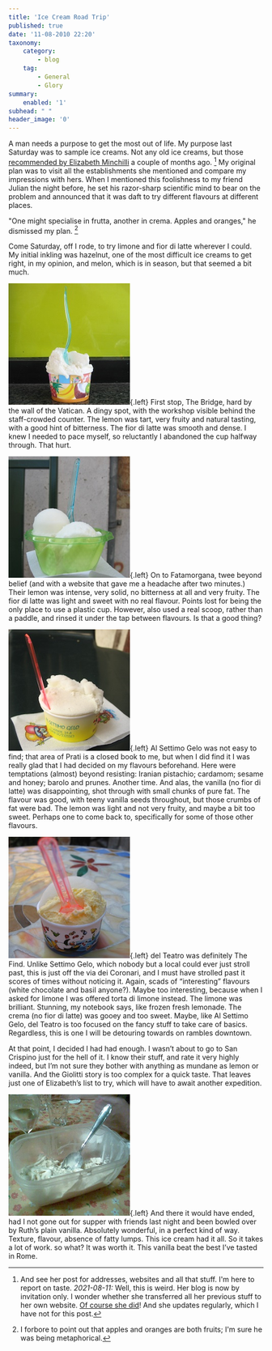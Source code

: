 ```yaml
---
title: 'Ice Cream Road Trip'
published: true
date: '11-08-2010 22:20'
taxonomy:
    category:
        - blog
    tag:
        - General
        - Glory
summary:
    enabled: '1'
subhead: " "
header_image: '0'
---
```


A man needs a purpose to get the most out of life. My purpose last Saturday was to sample ice creams. Not any old ice creams, but those [recommended by Elizabeth Minchilli](http://elizabethminchilli.blogspot.com/2010/05/gelato-in-rome.html) a couple of months ago. [^fn1] My original plan was to visit all the establishments she mentioned and compare my impressions with hers. When I mentioned this foolishness to my friend Julian the night before, he set his razor-sharp scientific mind to bear on the problem and announced that it was daft to try different flavours at different places.

"One might specialise in frutta, another in crema. Apples and oranges," he dismissed my plan. [^fn2]

Come Saturday, off I rode, to try limone and fior di latte wherever I could. My initial inkling was hazelnut, one of the most difficult ice creams to get right, in my opinion, and melon, which is in season, but that seemed a bit much.

![The Old Bridge](BridgeAsmall.jpg){.left} First stop, The Bridge, hard by the wall of the Vatican. A dingy spot, with the workshop visible behind the staff-crowded counter. The lemon was tart, very fruity and natural tasting, with a good hint of bitterness. The fior di latte was smooth and dense. I knew I needed to pace myself, so reluctantly I abandoned the cup halfway through. That hurt.

![Fattamorgana](FattamorganaAsmall.jpg){.left} On to Fatamorgana, twee beyond belief (and with a website that gave me a headache after two minutes.) Their lemon was intense, very solid, no bitterness at all and very fruity. The fior di latte was light and sweet with no real flavour. Points lost for being the only place to use a plastic cup. However, also used a real scoop, rather than a paddle, and rinsed it under the tap between flavours. Is that a good thing?

![Al Settimo Gelo](SettimoGeloAsmall.jpg){.left} Al Settimo Gelo was not easy to find; that area of Prati is a closed book to me, but when I did find it I was really glad that I had decided on my flavours beforehand. Here were temptations (almost) beyond resisting: Iranian pistachio; cardamom; sesame and honey; barolo and prunes. Another time. And alas, the vanilla (no fior di latte) was disappointing, shot through with small chunks of pure fat. The flavour was good, with teeny vanilla seeds throughout, but those crumbs of fat were bad. The lemon was light and not very fruity, and maybe a bit too sweet. Perhaps one to come back to, specifically for some of those other flavours.

![del Teatro](TeatroAsmall.jpg){.left}  del Teatro was definitely The Find. Unlike Settimo Gelo, which nobody but a local could ever just stroll past, this is just off the via dei Coronari, and I must have strolled past it scores of times without noticing it. Again, scads of “interesting” flavours (white chocolate and basil anyone?). Maybe too interesting, because when I asked for limone I was offered torta di limone instead.  The limone was brilliant. Stunning, my notebook says, like frozen fresh lemonade. The crema (no fior di latte) was gooey and too sweet. Maybe, like Al Settimo Gelo, del Teatro is too focused on the fancy stuff to take care of basics. Regardless, this is one I will be detouring towards on rambles downtown.

At that point, I decided I had had enough. I wasn’t about to go to San Crispino just for the hell of it. I know their stuff, and rate it very highly indeed, but I’m not sure they bother with anything as mundane as lemon or vanilla. And the Giolitti story is too complex for a quick taste. That leaves just one of Elizabeth’s list to try, which will have to await another expedition.

![My friend Ruth](Ruthsmall.jpg){.left} And there it would have ended, had I not gone out for supper with friends last night and been bowled over by Ruth’s plain vanilla. Absolutely wonderful, in a perfect kind of way. Texture, flavour, absence of fatty lumps. This ice cream had it all. So it takes a lot of work. so what? It was worth it. This vanilla beat the best I’ve tasted in Rome.

[^fn1]: And see her post for addresses, websites and all that stuff. I'm here to report on taste. *2021-08-11:* Well, this is weird. Her blog is now by invitation only. I wonder whether she transferred all her previous stuff to her own website. [Of course she did](https://www.elizabethminchilli.com/2010/05/gelato-in-rome/)! And she updates regularly, which I have not for this post.

[^fn2]: I forbore to point out that apples and oranges are both fruits; I'm sure he was being metaphorical. 
